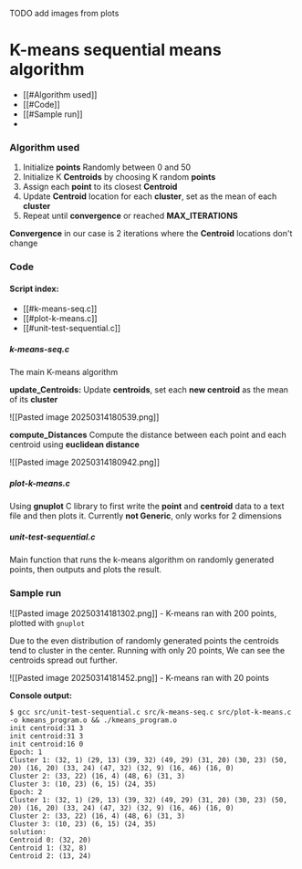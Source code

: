 TODO add images from plots

# K-means sequential means algorithm

- [[#Algorithm used]]
- [[#Code]]
- [[#Sample run]]
- 
### Algorithm used

1. Initialize **points** Randomly between 0 and 50
2. Initialize K **Centroids** by choosing K random **points**
3. Assign each **point** to its closest **Centroid**
4. Update **Centroid** location for each **cluster**, set as the mean of each **cluster**
5. Repeat until **convergence** or reached **MAX_ITERATIONS**

**Convergence** in our case is 2 iterations where the **Centroid** locations don't change

### Code
#### Script index:
- [[#k-means-seq.c]]
- [[#plot-k-means.c]]
- [[#unit-test-sequential.c]]

##### k-means-seq.c

The main K-means algorithm

**update_Centroids:**
Update **centroids**, set each **new centroid** as the mean of its **cluster**

![[Pasted image 20250314180539.png]]

**compute_Distances**
Compute the distance between each point and each centroid using **euclidean distance**

![[Pasted image 20250314180942.png]]


##### plot-k-means.c

Using **gnuplot** C library to first write the **point** and **centroid** data to a text file and then plots it. Currently **not Generic**, only works for 2 dimensions

##### unit-test-sequential.c

Main function that runs the k-means algorithm on randomly generated points, then outputs and plots the result. 

### Sample run

![[Pasted image 20250314181302.png]]
\- K-means ran with 200 points, plotted with `gnuplot`

Due to the even distribution of randomly generated points the centroids tend to cluster in the center.
Running with only 20 points, We can see the centroids spread out further.

![[Pasted image 20250314181452.png]]
\- K-means ran with 20 points

**Console output:**

```
$ gcc src/unit-test-sequential.c src/k-means-seq.c src/plot-k-means.c -o kmeans_program.o && ./kmeans_program.o
init centroid:31 3
init centroid:31 3
init centroid:16 0
Epoch: 1
Cluster 1: (32, 1) (29, 13) (39, 32) (49, 29) (31, 20) (30, 23) (50, 20) (16, 20) (33, 24) (47, 32) (32, 9) (16, 46) (16, 0)
Cluster 2: (33, 22) (16, 4) (48, 6) (31, 3)
Cluster 3: (10, 23) (6, 15) (24, 35)
Epoch: 2
Cluster 1: (32, 1) (29, 13) (39, 32) (49, 29) (31, 20) (30, 23) (50, 20) (16, 20) (33, 24) (47, 32) (32, 9) (16, 46) (16, 0)
Cluster 2: (33, 22) (16, 4) (48, 6) (31, 3)
Cluster 3: (10, 23) (6, 15) (24, 35)
solution:
Centroid 0: (32, 20)
Centroid 1: (32, 8)
Centroid 2: (13, 24)
```
